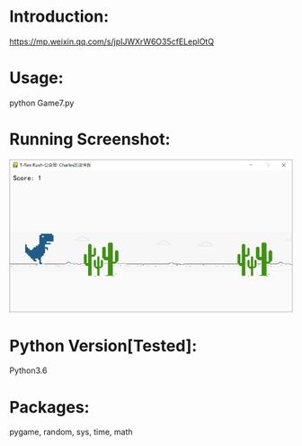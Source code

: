 # Introduction:
https://mp.weixin.qq.com/s/jpIJWXrW6O35cfELeplOtQ
# Usage:
python Game7.py
# Running Screenshot:
![img](Screenshot.png)
# Python Version[Tested]:
Python3.6
# Packages:
pygame, random, sys, time, math